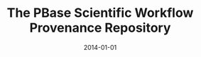---
title: 'The PBase Scientific Workflow Provenance Repository'
collection: publications
permalink: /publication/2014-pbase
excerpt: ''
date: 2014-01-01
venue: 'International Journal of Digital Curation (<b>IJDC</b>), 9(2), pp. 28-38'
paperurl: ''
authors: 'V. Cuevas-Vicentt&iacute;n, P. Kianmajd, B. Lud&auml;scher, P. Missier, F. Chirigati, Y. Wei, D. Koop, and S. Dey'
notes: '[<a href="../files/papers/vicenttin-idcc2014.pdf" target="_blank">paper</a>]'
---